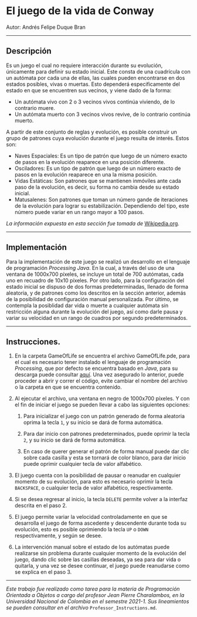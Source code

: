 # El juego de la vida de Conway
Autor: Andrés Felipe Duque Bran

***
## Descripción
Es un juego el cual no requiere interacción durante su evolución, únicamente para definir su estado inicial. Este consta de una cuadrícula con un autómata 
por cada una de ellas, las cuales pueden encontrarse en dos estados posibles, vivas o muertas. Esto dependerá especificamente del estado en que se encuentren 
sus vecinos, y viene dado de la forma:

  * Un autómata vivo con 2 o 3 vecinos vivos continúa viviendo, de lo contrario muere.
  * Un autómata muerto con 3 vecinos vivos revive, de lo contrario continúa muerto.
  
A partir de este conjunto de reglas y evolución, es posible construir un grupo de patrones cuya evolución durante el juego resulta de interés. Estos son:

  * Naves Espaciales: Es un tipo de patrón que luego de un número exacto de pasos en la evolución reaparece en una posición diferente. 
  * Osciladores: Es un tipo de patrón que luego de un número exacto de pasos en la evolución reaparece en una la misma posición. 
  * Vidas Estáticas: Son patrones que se mantienen inmóviles ante cada paso de la evolución, es decir, su forma no cambia desde su estado inicial.
  * Matusalenes: Son patrones que toman un número gande de iteraciones de la evolución para lograr su estabilización. Dependiendo del tipo, este número puede 
  variar en un rango mayor a 100 pasos.
  
*La información expuesta en esta sección fue tomada de* [Wikipedia.org](https://es.wikipedia.org/wiki/Juego_de_la_vida).
  
***
## Implementación
Para la implementación de este juego se realizó un desarrollo en el lenguaje de programación *Processing Java*. En la cual, a través del uso de una ventana 
de 1000x700 píxeles, se incluye un total de 700 autómatas, cada uno en recuadro de 10x10 píxeles. Por otro lado, para la configuración del estado inicial se 
dispuso de dos formas predeterminadas, llenado de forma aleatoria, y de patrones como los descritos en la sección anterior, además de la posibilidad de 
configuración manual personalizada. Por último, se contempla la posiblidad dar vida o muerte a cualquier autómata sin restricción alguna durante la evolución 
del juego, así como darle pausa y variar su velocidad en un rango de cuadros por segundo predeterminados.

***
## Instrucciones.
  1. En la carpeta GameOfLife se encuentra el archivo GameOfLife.pde, para el cual es necesario tener instalado el lenguaje de programación *Processing*, que 
  por defecto se encuentra basado en *Java*, para su descarga puede consultar [aquí](https://processing.org/download/). Una vez asegurado lo anterior, puede 
  proceder a abrir y correr el código, evite cambiar el nombre del archivo o la carpeta en que se encuentra contenido.
  
  2. Al ejecutar el archivo, una ventana en negro de 1000x700 píxeles. Y con el fin de iniciar el juego se pueden llevar a cabo las siguientes opciones:
  
      1. Para inicializar el juego con un patrón generado de forma aleatoria oprima la tecla ```1```, y su inicio se dará de forma automática.
    
      2. Para dar inicio con patrones predeterminados, puede oprimir la tecla ```2```, y su inicio se dará de forma automática.
    
      3. En caso de querer generar el patrón de forma manual puede dar clic sobre cada casilla y esta se tornará de color blanco, para dar inicio puede oprimir 
    cualquier tecla de valor alfabético.
  
  3. El juego cuenta con la posibilidad de pausar o reanudar en cualquier momento de su evolución, para esto es necesario oprimir la tecla ```BACKSPACE```, o 
  cualquier tecla de valor alfabético, respectivamente. 
  
  4. Si se desea regresar al inicio, la tecla ```DELETE``` permite volver a la interfaz descrita en el paso 2.
  
  5. El juego permite variar la velocidad controladamente en que se desarrolla el juego de forma ascedente y descendente durante toda su evolución, esto es 
  posible oprimiendo la tecla ```UP``` o ```DOWN``` respectivamente, y según se desee.
  
  6. La intervención manual sobre el estado de los autómatas puede realizarse sin problema durante cualquier momento de la evolución del juego, dando clic sobre 
  las casillas deseadas, ya sea para dar vida o quitarla, y una vez se desee continuar, el juego puede reanudarse como se explica en el paso 3.
  
*** 

*Este trabajo fue realizado como tarea para la materia de Programación Orientada a Objetos a cargo del profesor Jean Pierre Charalambos, en la Universidad Nacional 
de Colombia en el semestre 2021-1. Sus lineamientos se pueden consultar en el archivo* ```Professor_Instructions.md```.
